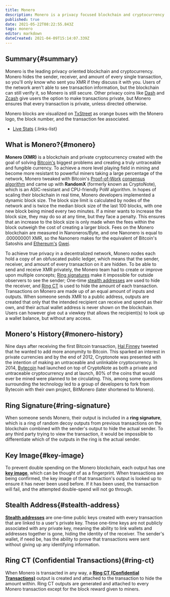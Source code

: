 ```yaml
---
title: Monero
description: Monero is a privacy focused blockchain and cryptocurrency.
published: true
date: 2021-05-22T08:22:55.843Z
tags: monero
editor: markdown
dateCreated: 2021-04-09T15:14:07.339Z
---
```


## Summary{#summary}

Monero is the leading privacy oriented blockchain and cryptocurrency. Monero hides the sender, receiver, and amount of every single transaction, so you'll only know who sent you XMR if they discuss it with you. Users of the network aren't able to see transaction information, but the blockchain can still verify it, so Monero is still secure. Other privacy coins like [Dash](https://www.dash.org/) and [Zcash](https://z.cash/) give users the option to make transactions private, but Monero ensures that every transaction is private, unless directed otherwise.

Monero blocks are visualized on [TxStreet](https://www.txstreet.com) as orange buses with the Monero logo, the block number, and the transaction fee associated.

- [Live Stats](/en/monero/live-stats)
{.links-list}

## What is Monero?{#monero}

**Monero (XMR)** is a blockchain and private cryptocurrency created with the goal of solving [Bitcoin's](/en/bitcoin) biggest problems and creating a truly untraceable and fungible currency. To achieve a more level playing field in mining and become more resistant to powerful miners taking a large percentage of the network, Monero tweaked with Bitcoin's [Proof-of-Work](/en/glossary/consensus-algorithms/#pow) [consensus algorithm](/en/glossary/consensus-algorithms) and came up with **RandomX** (formerly known as CryptoNote), which is an ASIC-resistant and CPU-friendly PoW algorithm. In hopes of scaling their blockchain in real time, Monero developers implemented a dynamic block size. The block size limit is calculated by nodes of the network and is twice the median block size of the last 100 blocks, with one new block being mined every two minutes. If a miner wants to increase the block size, they may do so at any time, but they face a penalty. This ensures that an increase to the block size is only made when the fees within the block outweigh the cost of creating a larger block. Fees on the Monero blockchain are measured in Nanoneros/Byte, and one Nanonero is equal to .000000001 XMR, so the Nanonero makes for the equivalent of Bitcoin's Satoshis and [Ethereum's](/en/ethereum) [Gwei](/en/ethereum/#gas-gwei).

To achieve true privacy in a decentralized network, Monero nodes each hold a copy of an obfuscated public ledger, which means that the sender, receiver, and amount of every transaction on it are hidden. To be able to send and receive XMR privately, the Monero team had to create or improve upon multiple concepts; [Ring signatures](#ring-signature) make it impossible for outside observers to see the sender; One-time [stealth addresses](#stealth-address) are used to hide the receiver, and [Ring CT](#ring-ct) is used to hide the amount of each transaction. Transactions on Monero are made up of an equal amount of inputs and outputs. When someone sends XMR to a public address, outputs are created that only that the intended recipient can receive and spend as their own, and their actual wallet address is never shown on the blockchain. Users can however give out a viewkey that allows the recipient(s) to look up a wallet balance, but without any access.

## Monero's History{#monero-history}

Nine days after receiving the first Bitcoin transaction, [Hal Finney](https://en.wikipedia.org/wiki/Hal_Finney_(computer_scientist)) tweeted that he wanted to add more anonymity to Bitcoin. This sparked an interest in private currencies and by the end of 2012, Cryptonote was presented with the intention of making an untraceable and unlinkable cryptocurrency. In 2014, [Bytecoin](https://bytecoin.org/) had launched on top of CryptoNote as both a private and untraceable cryptocurrency and at launch, 80% of the coins that would ever be mined were planned to be circulating. This, among some questions surrounding the technology led to a group of developers to fork from Bytecoin with their own project, BitMonero (later shortened to Monero).

## Ring Signature{#ring-signature}

When someone sends Monero, their output is included in a **ring signature**, which is a ring of random decoy outputs from previous transactions on the blockchain combined with the sender's output to hide the actual sender. To any third party trying to view the transaction, it would be impossible to differentiate which of the outputs in the ring is the actual sender.

## Key Image{#key-image}

To prevent double spending on the Monero blockchain, each output has one [**key image**](https://www.getmonero.org/resources/moneropedia/keyimage.html), which can be thought of as a fingerprint. When transactions are being confirmed, the key image of that transaction's output is looked up to ensure it has never been used before. If it has been used, the transaction will fail, and the attempted double-spend will not go through.

## Stealth Address{#stealth-address}

[**Stealth addresses**](https://www.getmonero.org/resources/moneropedia/stealthaddress.html) are one-time public keys created with every transaction that are linked to a user's private key. These one-time keys are not publicly associated with any private key, meaning the ability to link wallets and addresses together is gone, hiding the identity of the receiver. The sender's wallet, if need be, has the ability to prove that transactions were sent without giving up any identifying information.

## Ring CT (Confidential Transactions){#ring-ct}

When Monero is transacted in any way, a [**Ring CT (Confidential Transactions)**](https://www.getmonero.org/resources/moneropedia/ringCT.html) output is created and attached to the transaction to hide the amount within. Ring CT outputs are generated and attached to every Monero transaction except for the block reward given to miners.
